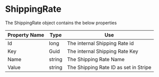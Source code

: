 # ShippingRate

The ShippingRate object contains the below properties

| Property Name | Type   | Use                                   |
| ------------- | ------ | ------------------------------------- |
| Id            | long   | The internal Shipping Rate id         |
| Key           | Guid   | The internal Shipping Rate Key        |
| Name          | string | The Shipping Rate Name                |
| Value         | string | The Shipping Rate ID as set in Stripe |
